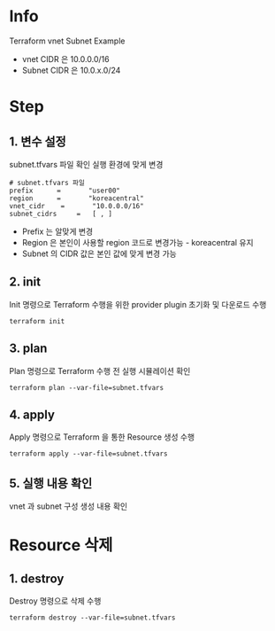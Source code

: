 # Info
Terraform vnet Subnet Example


* vnet CIDR 은 10.0.0.0/16
* Subnet CIDR 은 10.0.x.0/24

# Step

## 1. 변수 설정
subnet.tfvars 파일 확인
실행 환경에 맞게 변경  

```
# subnet.tfvars 파일
prefix      =       "user00"
region      =       "koreacentral"
vnet_cidr    =       "10.0.0.0/16"
subnet_cidrs     =   [ , ]    

```
* Prefix 는 알맞게 변경
* Region 은 본인이 사용할 region 코드로 변경가능 - koreacentral 유지
* Subnet 의 CIDR 값은 본인 값에 맞게 변경 가능


## 2. init  
Init 명령으로 Terraform 수행을 위한 provider plugin 초기화 및 다운로드 수행

```
terraform init
```

## 3. plan  
Plan 명령으로 Terraform 수행 전 실행 시뮬레이션 확인
```
terraform plan --var-file=subnet.tfvars
```  

## 4. apply  
Apply 명령으로 Terraform 을 통한 Resource 생성 수행
```
terraform apply --var-file=subnet.tfvars
```  

## 5. 실행 내용 확인
vnet 과 subnet 구성 생성 내용 확인


# Resource 삭제

## 1. destroy
Destroy 명령으로 삭제 수행
```
terraform destroy --var-file=subnet.tfvars
```

